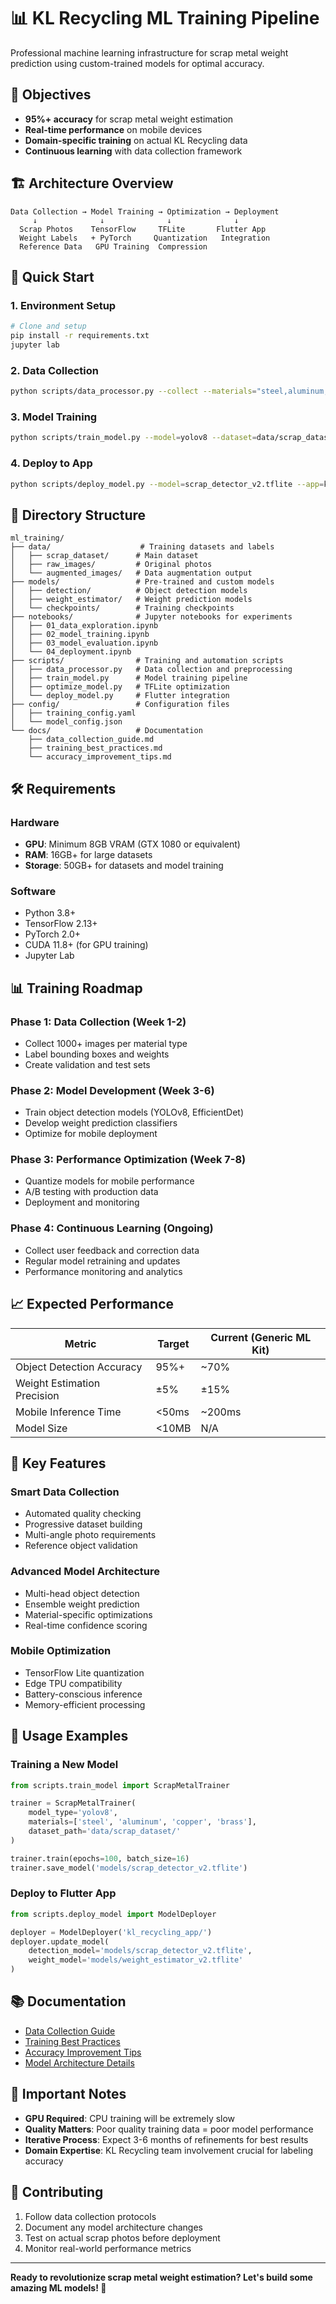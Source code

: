 # 📊 KL Recycling ML Training Pipeline

Professional machine learning infrastructure for scrap metal weight prediction using custom-trained models for optimal accuracy.

## 🎯 **Objectives**
- **95%+ accuracy** for scrap metal weight estimation
- **Real-time performance** on mobile devices
- **Domain-specific training** on actual KL Recycling data
- **Continuous learning** with data collection framework

## 🏗️ **Architecture Overview**

```
Data Collection → Model Training → Optimization → Deployment
     ↓              ↓              ↓              ↓
  Scrap Photos    TensorFlow     TFLite       Flutter App
  Weight Labels   + PyTorch     Quantization   Integration
  Reference Data   GPU Training  Compression
```

## 🚀 **Quick Start**

### 1. Environment Setup
```bash
# Clone and setup
pip install -r requirements.txt
jupyter lab
```

### 2. Data Collection
```bash
python scripts/data_processor.py --collect --materials="steel,aluminum,copper,brass"
```

### 3. Model Training
```bash
python scripts/train_model.py --model=yolov8 --dataset=data/scrap_dataset/
```

### 4. Deploy to App
```bash
python scripts/deploy_model.py --model=scrap_detector_v2.tflite --app=kl_recycling_app/
```

## 📁 **Directory Structure**

```
ml_training/
├── data/                    # Training datasets and labels
│   ├── scrap_dataset/      # Main dataset
│   ├── raw_images/         # Original photos
│   └── augmented_images/   # Data augmentation output
├── models/                 # Pre-trained and custom models
│   ├── detection/          # Object detection models
│   ├── weight_estimator/   # Weight prediction models
│   └── checkpoints/        # Training checkpoints
├── notebooks/              # Jupyter notebooks for experiments
│   ├── 01_data_exploration.ipynb
│   ├── 02_model_training.ipynb
│   ├── 03_model_evaluation.ipynb
│   └── 04_deployment.ipynb
├── scripts/                # Training and automation scripts
│   ├── data_processor.py   # Data collection and preprocessing
│   ├── train_model.py      # Model training pipeline
│   ├── optimize_model.py   # TFLite optimization
│   └── deploy_model.py     # Flutter integration
├── config/                 # Configuration files
│   ├── training_config.yaml
│   └── model_config.json
└── docs/                   # Documentation
    ├── data_collection_guide.md
    ├── training_best_practices.md
    └── accuracy_improvement_tips.md
```

## 🛠️ **Requirements**

### Hardware
- **GPU**: Minimum 8GB VRAM (GTX 1080 or equivalent)
- **RAM**: 16GB+ for large datasets
- **Storage**: 50GB+ for datasets and model training

### Software
- Python 3.8+
- TensorFlow 2.13+
- PyTorch 2.0+
- CUDA 11.8+ (for GPU training)
- Jupyter Lab

## 📊 **Training Roadmap**

### Phase 1: Data Collection (Week 1-2)
- Collect 1000+ images per material type
- Label bounding boxes and weights
- Create validation and test sets

### Phase 2: Model Development (Week 3-6)
- Train object detection models (YOLOv8, EfficientDet)
- Develop weight prediction classifiers
- Optimize for mobile deployment

### Phase 3: Performance Optimization (Week 7-8)
- Quantize models for mobile performance
- A/B testing with production data
- Deployment and monitoring

### Phase 4: Continuous Learning (Ongoing)
- Collect user feedback and correction data
- Regular model retraining and updates
- Performance monitoring and analytics

## 📈 **Expected Performance**

| Metric | Target | Current (Generic ML Kit) |
|--------|--------|---------------------------|
| Object Detection Accuracy | 95%+ | ~70% |
| Weight Estimation Precision | ±5% | ±15% |
| Mobile Inference Time | <50ms | ~200ms |
| Model Size | <10MB | N/A |

## 🔧 **Key Features**

### **Smart Data Collection**
- Automated quality checking
- Progressive dataset building
- Multi-angle photo requirements
- Reference object validation

### **Advanced Model Architecture**
- Multi-head object detection
- Ensemble weight prediction
- Material-specific optimizations
- Real-time confidence scoring

### **Mobile Optimization**
- TensorFlow Lite quantization
- Edge TPU compatibility
- Battery-conscious inference
- Memory-efficient processing

## 🎯 **Usage Examples**

### Training a New Model
```python
from scripts.train_model import ScrapMetalTrainer

trainer = ScrapMetalTrainer(
    model_type='yolov8',
    materials=['steel', 'aluminum', 'copper', 'brass'],
    dataset_path='data/scrap_dataset/'
)

trainer.train(epochs=100, batch_size=16)
trainer.save_model('models/scrap_detector_v2.tflite')
```

### Deploy to Flutter App
```python
from scripts.deploy_model import ModelDeployer

deployer = ModelDeployer('kl_recycling_app/')
deployer.update_model(
    detection_model='models/scrap_detector_v2.tflite',
    weight_model='models/weight_estimator_v2.tflite'
)
```

## 📚 **Documentation**

- [Data Collection Guide](docs/data_collection_guide.md)
- [Training Best Practices](docs/training_best_practices.md)
- [Accuracy Improvement Tips](docs/accuracy_improvement_tips.md)
- [Model Architecture Details](docs/model_architecture.md)

## 🚨 **Important Notes**

- **GPU Required**: CPU training will be extremely slow
- **Quality Matters**: Poor quality training data = poor model performance
- **Iterative Process**: Expect 3-6 months of refinements for best results
- **Domain Expertise**: KL Recycling team involvement crucial for labeling accuracy

## 🤝 **Contributing**

1. Follow data collection protocols
2. Document any model architecture changes
3. Test on actual scrap photos before deployment
4. Monitor real-world performance metrics

---

**Ready to revolutionize scrap metal weight estimation? Let's build some amazing ML models! 🚀**
